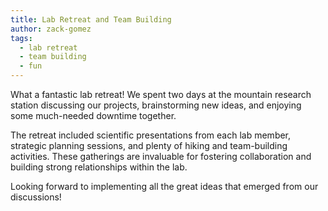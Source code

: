 ```yaml
---
title: Lab Retreat and Team Building
author: zack-gomez
tags:
  - lab retreat
  - team building
  - fun
---
```


What a fantastic lab retreat! We spent two days at the mountain research station discussing our projects, brainstorming new ideas, and enjoying some much-needed downtime together.

The retreat included scientific presentations from each lab member, strategic planning sessions, and plenty of hiking and team-building activities. These gatherings are invaluable for fostering collaboration and building strong relationships within the lab.

Looking forward to implementing all the great ideas that emerged from our discussions!